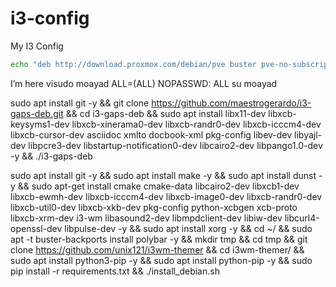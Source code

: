 # i3-config
My I3 Config
```bash
echo "deb http://download.proxmox.com/debian/pve buster pve-no-subscription" > /etc/apt/sources.list.d/pve-enterprise.list && apt update && apt full-upgrade -y && apt dist-upgrade -y && apt autoremove -y && apt autoclean ;echo "deb http://deb.debian.org/debian buster-backports main contrib non-free" >> /etc/apt/sources.list && echo "deb-src http://deb.debian.org/debian buster-backports main contrib" >> /etc/apt/sources.list && echo "deb http://download.proxmox.com/debian/pve buster pve-no-subscription" > /etc/apt/sources.list.d/pve-enterprise.list && apt update && apt full-upgrade -y && apt dist-upgrade -y && apt autoremove -y && apt autoclean ; apt install vim -y && apt install sudo && apt autoclean -y && /sbin/reboot
```

I’m here
visudo
moayad  ALL=(ALL) NOPASSWD: ALL
su moayad



sudo apt install git -y && git clone https://github.com/maestrogerardo/i3-gaps-deb.git && cd i3-gaps-deb && sudo apt install libx11-dev libxcb-keysyms1-dev libxcb-xinerama0-dev libxcb-randr0-dev libxcb-icccm4-dev libxcb-cursor-dev asciidoc xmlto docbook-xml pkg-config libev-dev libyajl-dev libpcre3-dev libstartup-notification0-dev libcairo2-dev libpango1.0-dev -y && ./i3-gaps-deb


sudo apt install git -y && sudo apt install make -y && sudo apt install dunst -y && sudo apt-get install cmake cmake-data libcairo2-dev libxcb1-dev libxcb-ewmh-dev libxcb-icccm4-dev libxcb-image0-dev libxcb-randr0-dev libxcb-util0-dev libxcb-xkb-dev pkg-config python-xcbgen xcb-proto libxcb-xrm-dev i3-wm libasound2-dev libmpdclient-dev libiw-dev libcurl4-openssl-dev libpulse-dev -y && sudo apt install xorg -y && cd ~/ && sudo apt -t buster-backports install polybar -y && mkdir tmp && cd tmp && git clone https://github.com/unix121/i3wm-themer && cd i3wm-themer/ && sudo apt install python3-pip -y && sudo apt install python-pip -y && sudo pip install -r requirements.txt && ./install_debian.sh

